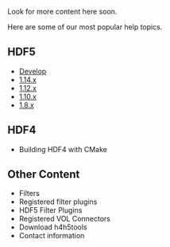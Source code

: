 Look for more content here soon.

Here are some of our most popular help topics.

## HDF5 
* [Develop](/hdf5/develop/)
* [1.14.x](/hdf5/v1_14/index.html)
* [1.12.x](https://docs.hdfgroup.org/hdf5/v1_12/index.html)
* [1.10.x](https://docs.hdfgroup.org/hdf5/v1_10/index.html)
* [1.8.x](https://docs.hdfgroup.org/hdf5/v1_8/index.html)

## HDF4 
* Building HDF4 with CMake

## Other Content 
* Filters
* Registered filter plugins
* HDF5 Filter Plugins
* Registered VOL Connectors 
* Download h4h5tools
* Contact information 
